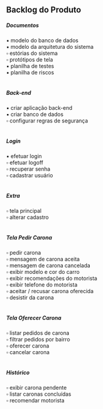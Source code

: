 Backlog do Produto
-----------

##### Documentos
:black_small_square: modelo do banco de dados  
:black_small_square: modelo da arquitetura do sistema  
:white_small_square: estórias do sistema  
:white_small_square: protótipos de tela  
:black_small_square: planilha de testes  
:black_small_square: planilha de riscos  
<br>

##### Back-end
:black_small_square: criar aplicação back-end  
:black_small_square: criar banco de dados  
:white_small_square: configurar regras de segurança  
<br>

##### Login
:black_small_square: efetuar login  
:white_small_square: efetuar logoff  
:white_small_square: recuperar senha  
:white_small_square: cadastrar usuário  
<br>

##### Extra
:white_small_square: tela principal  
:white_small_square: alterar cadastro  
<br>

##### Tela Pedir Carona
:white_small_square: pedir carona  
:white_small_square: mensagem de carona aceita  
:white_small_square: mensagem de carona cancelada  
:white_small_square: exibir modelo e cor do carro  
:white_small_square: exibir recomendações do motorista  
:white_small_square: exibir telefone do motorista  
:white_small_square: aceitar / recusar carona oferecida  
:white_small_square: desistir da carona  
<br>

##### Tela Oferecer Carona
:white_small_square: listar pedidos de carona  
:white_small_square: filtrar pedidos por bairro  
:white_small_square: oferecer carona  
:white_small_square: cancelar carona  
<br>

##### Histórico
:white_small_square: exibir carona pendente  
:white_small_square: listar caronas concluídas  
:white_small_square: recomendar motorista  